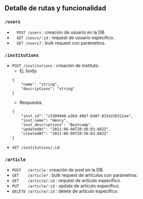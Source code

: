 ## Detalle de rutas y funcionalidad

### `/users`

- `  POST /users`    :  creación de usuario en la DB.
- `  GET /users/:id` :  request de usuario específico.
- `  GET /users?`    :  bulk request con parámetros.

### `/institutions`

- `POST /institutions`   : creación de instituto.
   - Ej. body: 
    ```
    {
        "name": "string",
        "descriptions": "string"
    }
    ```
    - Respuesta:
    ```
    {
        "inst_id": "c5309940-a26d-48b7-bd8f-832e22b311aa",
        "inst_name": "Henry",
        "inst_descriptions": "Bootcamp",
        "updatedAt": "2021-08-04T20:56:03.082Z",
        "createdAt": "2021-08-04T20:56:03.082Z"
    }
    ```
- `GET /institutions/:id`:

### `/article`

- `POST   /article`     : creación de post en la DB. 
- `GET    /article?`    : bulk request de artículos con parámetros.
- `GET    /article/:id` : request de artículo específico.
- `PUT    /article/:id` : update de artículo específico.
- `DELETE /article/:id` : delete de artículo específico.